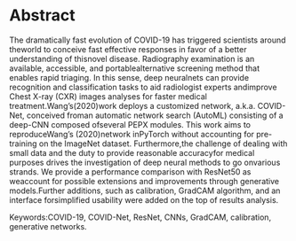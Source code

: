 # Abstract

The dramatically fast evolution of COVID-19 has triggered scientists around theworld to conceive fast effective responses in favor of a better understanding of thisnovel disease. Radiography examination is an available, accessible, and portablealternative screening method that enables rapid triaging. In this sense, deep neuralnets can provide recognition and classification tasks to aid radiologist experts andimprove Chest X-ray (CXR) images analyses for faster medical treatment.Wang’s(2020)work deploys a customized network, a.k.a. COVID-Net, conceived froman automatic network search (AutoML) consisting of a deep-CNN composed ofseveral PEPX modules. This work aims to reproduceWang’s (2020)network inPyTorch without accounting for pre-training on the ImageNet dataset. Furthermore,the challenge of dealing with small data and the duty to provide reasonable accuracyfor medical purposes drives the investigation of deep neural methods to go onvarious strands.  We provide a performance comparison with ResNet50 as weaccount for possible extensions and improvements through generative models.Further additions, such as calibration, GradCAM algorithm, and an interface forsimplified usability were added on the top of results analysis.

Keywords:COVID-19, COVID-Net, ResNet, CNNs, GradCAM, calibration, generative networks.
